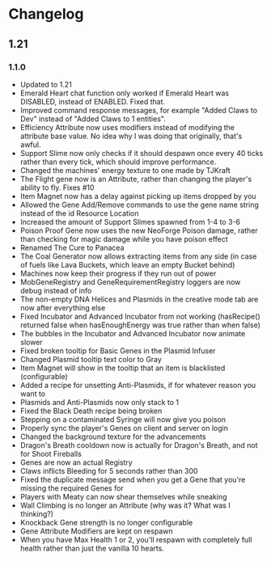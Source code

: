 
# Changelog

## 1.21

### 1.1.0

- Updated to 1.21
- Emerald Heart chat function only worked if Emerald Heart was DISABLED, instead of ENABLED. Fixed that.
- Improved command response messages, for example "Added Claws to Dev" instead of "Added Claws to 1 entities".
- Efficiency Attribute now uses modifiers instead of modifying the attribute base value. No idea why I was doing that originally, that's awful.
- Support Slime now only checks if it should despawn once every 40 ticks rather than every tick, which should improve performance.
- Changed the machines' energy texture to one made by TJKraft
- The Flight gene now is an Attribute, rather than changing the player's ability to fly. Fixes #10
- Item Magnet now has a delay against picking up items dropped by you
- Allowed the Gene Add/Remove commands to use the gene name string instead of the id Resource Location
- Increased the amount of Support Slimes spawned from 1-4 to 3-6
- Poison Proof Gene now uses the new NeoForge Poison damage, rather than checking for magic damage while you have poison effect
- Renamed The Cure to Panacea
- The Coal Generator now allows extracting items from any side (in case of fuels like Lava Buckets, which leave an empty Bucket behind)
- Machines now keep their progress if they run out of power
- MobGeneRegistry and GeneRequirementRegistry loggers are now debug instead of info
- The non-empty DNA Helices and Plasmids in the creative mode tab are now after everything else
- Fixed Incubator and Advanced Incubator from not working (hasRecipe() returned false when hasEnoughEnergy was true rather than when false)
- The bubbles in the Incubator and Advanced Incubator now animate slower
- Fixed broken tooltip for Basic Genes in the Plasmid Infuser
- Changed Plasmid tooltip text color to Gray
- Item Magnet will show in the tooltip that an item is blacklisted (configurable)
- Added a recipe for unsetting Anti-Plasmids, if for whatever reason you want to
- Plasmids and Anti-Plasmids now only stack to 1
- Fixed the Black Death recipe being broken
- Stepping on a contaminated Syringe will now give you poison
- Properly sync the player's Genes on client and server on login
- Changed the background texture for the advancements
- Dragon's Breath cooldown now is actually for Dragon's Breath, and not for Shoot Fireballs
- Genes are now an actual Registry
- Claws inflicts Bleeding for 5 seconds rather than 300
- Fixed the duplicate message send when you get a Gene that you're missing the required Genes for
- Players with Meaty can now shear themselves while sneaking
- Wall Climbing is no longer an Attribute (why was it? What was I thinking?)
- Knockback Gene strength is no longer configurable
- Gene Attribute Modifiers are kept on respawn
- When you have Max Health 1 or 2, you'll respawn with completely full health rather than just the vanilla 10 hearts.